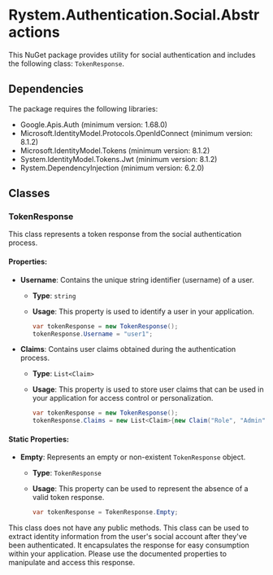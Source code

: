 # Rystem.Authentication.Social.Abstractions
This NuGet package provides utility for social authentication and includes the following class: `TokenResponse`.

## Dependencies
The package requires the following libraries:
- Google.Apis.Auth (minimum version: 1.68.0)
- Microsoft.IdentityModel.Protocols.OpenIdConnect (minimum version: 8.1.2)
- Microsoft.IdentityModel.Tokens (minimum version: 8.1.2)
- System.IdentityModel.Tokens.Jwt (minimum version: 8.1.2)
- Rystem.DependencyInjection (minimum version: 6.2.0)

## Classes

### TokenResponse
This class represents a token response from the social authentication process.

#### Properties:

- **Username**: Contains the unique string identifier (username) of a user.
  - **Type**: `string`
  - **Usage**: This property is used to identify a user in your application.
  
    ```csharp
    var tokenResponse = new TokenResponse();
    tokenResponse.Username = "user1";
    ```

- **Claims**: Contains user claims obtained during the authentication process.
  - **Type**: `List<Claim>`
  - **Usage**: This property is used to store user claims that can be used in your application for access control or personalization.

    ```csharp
    var tokenResponse = new TokenResponse();
    tokenResponse.Claims = new List<Claim>{new Claim("Role", "Admin")};
    ```

#### Static Properties:

- **Empty**: Represents an empty or non-existent `TokenResponse` object.
  - **Type**: `TokenResponse`
  - **Usage**: This property can be used to represent the absence of a valid token response.

    ```csharp
    var tokenResponse = TokenResponse.Empty;
    ```

This class does not have any public methods. This class can be used to extract identity information from the user's social account after they've been authenticated. It encapsulates the response for easy consumption within your application. Please use the documented properties to manipulate and access this response.